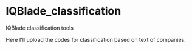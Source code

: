 # IQBlade_classification
IQBlade classification tools 

Here I'll upload the codes for classification based on text of companies.
